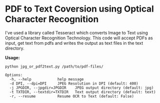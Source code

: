 # PDF to Text Coversion using Optical Character Recognition

I've used a library called Tesseract which converts Image to Text using Optical Character Recognition Technology. This code will accept PDFs as input, get text from pdfs and writes the output as text files in the text directory.

**Usage:**
```
python jpg_or_pdf2text.py /path/to/pdf-files/
```

```
Options:
  -h, --help            help message
  -d DPI, --dpi=DPI     JPEG Resolution in DPI (default: 400)
  -j JPGDIR, --jpgdir=JPGDIR    JPEG output directory (default: jpg)
  -t TXTDIR, --textdir=TXTDIR   Text output directory (default: text)
  -r, --resume          Resume OCR to Text (default: False)
```
